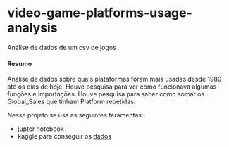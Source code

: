 video-game-platforms-usage-analysis
===================================

Análise de dados de um csv de jogos

#### Resumo

Análise de dados sobre quais plataformas foram mais usadas desde 1980 até os dias de hoje.
Houve pesquisa para ver como funcionava algumas funções e importações.
Houve pesquisa para saber como somar os Global_Sales que tinham Platform repetidas.

Nesse projeto se usa as seguintes feramentas:
- jupter notebook
- kaggle para conseguir os  [dados](https://www.kaggle.com/gregorut/videogamesales)

